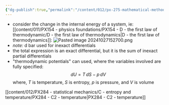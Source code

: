 ```yaml
---
{"dg-publish":true,"permalink":"/content/012/px-275-mathematical-methods/term-1/a-differentiation/1-introduction-a1-and-a2/px-275-a2a-inexact-differentials/","noteIcon":"1","created":"2024-11-25T10:50:32.000+00:00","updated":"2024-12-23T21:05:22.139+00:00"}
---
```


- consider the change in the internal energy of a system, ie: [[content/011/PX154 - physics foundations/PX154 - D - the first law of thermodynamic/D - the first law of thermodynamics\|D - the first law of thermodynamics]]:
![Pasted image 20241027152700.png](/img/user/pics/Pasted%20image%2020241027152700.png)
- *note:* d bar used for inexact differentials
- the total expression is an exact differential, but it is the sum of inexact partial differentials
- "thermodynamic potentials" can used, where the variables involved are fully specified: 
	$$dU = T\,dS - p\,dV$$
	where, $T$ is temperature, ${} S$ is entropy, $p$ is pressure, and $V$ is volume

[[content/012/PX284 - statistical mechanics/C - entropy and temperature/PX284 - C2 - temperature\|PX284 - C2 - temperature]]
